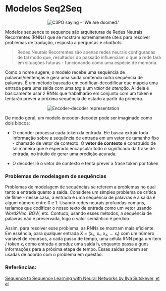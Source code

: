 # Modelos Seq2Seq
<p align="center">
  <img src="https://c.tenor.com/T6U1_ahsOEcAAAAC/star-wars-c3po.gif" alt="C3PO saying - 'We are doomed.'" />
</p>

Modelos sequence to sequence são arquiteturas de Redes Neurais Recorrentes (RNNs) que se mostram extremamente úteis para resolver problemas de tradução, resposta a perguntas e _chatbots_.

> Redes Neurais Recorrentes são apenas redes neurais configuradas de tal modo que, resultados do passado influenciam o que a rede fará em situações futuras - funcionando como uma espécie de memória.

Como o nome sugere, o modelo recebe uma sequência de palavras/sentenças e gera uma saída contendo outra sequência de palavras. É um método baseado em codificar-decodificar que mapeia uma entrada para uma saída com uma _tag_ e um _valor de atenção_. A ideia é basicamente usar 2 RNNs que trabalharão em conjunto com um token e tentarão prever a próxima sequência de estado a partir da primeira.
<p align="center">
  <img src="https://miro.medium.com/max/1372/1*3lj8AGqfwEE5KCTJ-dXTvg.png" alt="Encoder-decoder representation" />
</p>
De modo geral, um modelo encoder-decoder pode ser imaginado como dois blocos:

- O encoder processa cada token da entrada. Ele busca extrair toda informação sobre a sequência de entrada em um vetor de tamanho fixo - chamado de vetor de contexto. O **vetor de contexto** é construído de tal maneira que é esperado encapsular todo o significado da frase de entrada, no intuito de gerar uma predição acurada.

- O decoder lê o vetor de contexto e tenta prever a frase token por token.

### Problemas de modelagem de sequências
Problemas de modelagem de sequências se referem a problemas no qual tanto a entrada quanto a saída. Considere um simples problema de crítica de filme - nesse caso, a entrada é uma sequência de palavras e a saída é algum número entre 0 e 1. Usando redes neurais profundas comuns, teríamos que codificar o nosso texto de entrada como um vetor usando _Word2Vec_, _BOW_, etc. Contudo, usando esses métodos, a sequência de palavras não é preservada, logo o valor semântico é perdido.

Assim, para resolver esse problema, as RNNs se mostram mais eficiente. Em essência, para qualquer entrada X = (x₀, x₁, x₂, ... xₜ) com um número variável de recursos, a cada passo de tempo, uma célula RNN pega um item / token xₜ como entrada e produz uma saída hₜ enquanto passa alguns informações para a próxima etapa de tempo. Essas saídas podem ser usadas de acordo com o problema em questão.


### Referências:
[Sequence to Sequence Learning with Neural Networks by Ilya Sutskever, et al](https://arxiv.org/abs/1409.3215)

